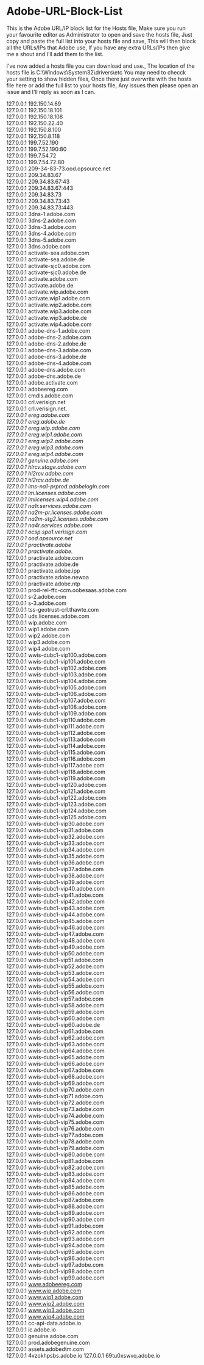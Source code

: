 # Adobe-URL-Block-List
This is the Adobe URL/IP block list for the Hosts file,
Make sure you run your favourite editor as Administrator to open and save the hosts file,
Just copy and paste the full list into your hosts file and save, This will then block all the URLs/IPs that Adobe use,
If you have any extra URLs/IPs then give me a shout and I'll add them to the list.

I've now added a hosts file you can download and use.,
The location of the hosts file is C:\Windows\System32\drivers\etc
You may need to checck your setting to show hidden files, Once there just overwrite with the hosts file here or add the full list to your hosts file,
Any issues then please open an issue and I'll reply as soon as I can.

127.0.0.1 192.150.14.69<br>
127.0.0.1 192.150.18.101<br>
127.0.0.1 192.150.18.108<br>
127.0.0.1 192.150.22.40<br>
127.0.0.1 192.150.8.100<br>
127.0.0.1 192.150.8.118<br>
127.0.0.1 199.7.52.190<br>
127.0.0.1 199.7.52.190:80<br>
127.0.0.1 199.7.54.72<br>
127.0.0.1 199.7.54.72:80<br>
127.0.0.1 209-34-83-73.ood.opsource.net<br>
127.0.0.1 209.34.83.67<br>
127.0.0.1 209.34.83.67:43<br>
127.0.0.1 209.34.83.67:443<br>
127.0.0.1 209.34.83.73<br>
127.0.0.1 209.34.83.73:43<br>
127.0.0.1 209.34.83.73:443<br>
127.0.0.1 3dns-1.adobe.com<br>
127.0.0.1 3dns-2.adobe.com<br>
127.0.0.1 3dns-3.adobe.com<br>
127.0.0.1 3dns-4.adobe.com<br>
127.0.0.1 3dns-5.adobe.com<br>
127.0.0.1 3dns.adobe.com<br>
127.0.0.1 activate-sea.adobe.com<br>
127.0.0.1 activate-sea.adobe.de<br>
127.0.0.1 activate-sjc0.adobe.com<br>
127.0.0.1 activate-sjc0.adobe.de<br>
127.0.0.1 activate.adobe.com<br>
127.0.0.1 activate.adobe.de<br>
127.0.0.1 activate.wip.adobe.com<br>
127.0.0.1 activate.wip1.adobe.com<br>
127.0.0.1 activate.wip2.adobe.com<br>
127.0.0.1 activate.wip3.adobe.com<br>
127.0.0.1 activate.wip3.adobe.de<br>
127.0.0.1 activate.wip4.adobe.com<br>
127.0.0.1 adobe-dns-1.adobe.com<br>
127.0.0.1 adobe-dns-2.adobe.com<br>
127.0.0.1 adobe-dns-2.adobe.de<br>
127.0.0.1 adobe-dns-3.adobe.com<br>
127.0.0.1 adobe-dns-3.adobe.de<br>
127.0.0.1 adobe-dns-4.adobe.com<br>
127.0.0.1 adobe-dns.adobe.com<br>
127.0.0.1 adobe-dns.adobe.de<br>
127.0.0.1 adobe.activate.com<br>
127.0.0.1 adobeereg.com<br>
127.0.0.1 cmdls.adobe.com<br>
127.0.0.1 crl.verisign.net<br>
127.0.0.1 crl.verisign.net.*<br>
127.0.0.1 ereg.adobe.com<br>
127.0.0.1 ereg.adobe.de<br>
127.0.0.1 ereg.wip.adobe.com<br>
127.0.0.1 ereg.wip1.adobe.com<br>
127.0.0.1 ereg.wip2.adobe.com<br>
127.0.0.1 ereg.wip3.adobe.com<br>
127.0.0.1 ereg.wip4.adobe.com<br>
127.0.0.1 genuine.adobe.com<br>
127.0.0.1 hlrcv.stage.adobe.com<br>
127.0.0.1 hl2rcv.adobe.com<br>
127.0.0.1 hl2rcv.adobe.de<br>
127.0.0.1 ims-na1-prprod.adobelogin.com<br>
127.0.0.1 lm.licenses.adobe.com<br>
127.0.0.1 lmlicenses.wip4.adobe.com<br>
127.0.0.1 na1r.services.adobe.com<br>
127.0.0.1 na2m-pr.licenses.adobe.com<br>
127.0.0.1 na2m-stg2.licenses.adobe.com<br>
127.0.0.1 na4r.services.adobe.com<br>
127.0.0.1 ocsp.spo1.verisign.com<br>
127.0.0.1 ood.opsource.net<br>
127.0.0.1 practivate.adobe<br>
127.0.0.1 practivate.adobe.*<br>
127.0.0.1 practivate.adobe.com<br>
127.0.0.1 practivate.adobe.de<br>
127.0.0.1 practivate.adobe.ipp<br>
127.0.0.1 practivate.adobe.newoa<br>
127.0.0.1 practivate.adobe.ntp<br>
127.0.0.1 prod-rel-ffc-ccm.oobesaas.adobe.com<br>
127.0.0.1 s-2.adobe.com<br>
127.0.0.1 s-3.adobe.com<br>
127.0.0.1 tss-geotrust-crl.thawte.com<br>
127.0.0.1 uds.licenses.adobe.com<br>
127.0.0.1 wip.adobe.com<br>
127.0.0.1 wip1.adobe.com<br>
127.0.0.1 wip2.adobe.com<br>
127.0.0.1 wip3.adobe.com<br>
127.0.0.1 wip4.adobe.com<br>
127.0.0.1 wwis-dubc1-vip100.adobe.com<br>
127.0.0.1 wwis-dubc1-vip101.adobe.com<br>
127.0.0.1 wwis-dubc1-vip102.adobe.com<br>
127.0.0.1 wwis-dubc1-vip103.adobe.com<br>
127.0.0.1 wwis-dubc1-vip104.adobe.com<br>
127.0.0.1 wwis-dubc1-vip105.adobe.com<br>
127.0.0.1 wwis-dubc1-vip106.adobe.com<br>
127.0.0.1 wwis-dubc1-vip107.adobe.com<br>
127.0.0.1 wwis-dubc1-vip108.adobe.com<br>
127.0.0.1 wwis-dubc1-vip109.adobe.com<br>
127.0.0.1 wwis-dubc1-vip110.adobe.com<br>
127.0.0.1 wwis-dubc1-vip111.adobe.com<br>
127.0.0.1 wwis-dubc1-vip112.adobe.com<br>
127.0.0.1 wwis-dubc1-vip113.adobe.com<br>
127.0.0.1 wwis-dubc1-vip114.adobe.com<br>
127.0.0.1 wwis-dubc1-vip115.adobe.com<br>
127.0.0.1 wwis-dubc1-vip116.adobe.com<br>
127.0.0.1 wwis-dubc1-vip117.adobe.com<br>
127.0.0.1 wwis-dubc1-vip118.adobe.com<br>
127.0.0.1 wwis-dubc1-vip119.adobe.com<br>
127.0.0.1 wwis-dubc1-vip120.adobe.com<br>
127.0.0.1 wwis-dubc1-vip121.adobe.com<br>
127.0.0.1 wwis-dubc1-vip122.adobe.com<br>
127.0.0.1 wwis-dubc1-vip123.adobe.com<br>
127.0.0.1 wwis-dubc1-vip124.adobe.com<br>
127.0.0.1 wwis-dubc1-vip125.adobe.com<br>
127.0.0.1 wwis-dubc1-vip30.adobe.com<br>
127.0.0.1 wwis-dubc1-vip31.adobe.com<br>
127.0.0.1 wwis-dubc1-vip32.adobe.com<br>
127.0.0.1 wwis-dubc1-vip33.adobe.com<br>
127.0.0.1 wwis-dubc1-vip34.adobe.com<br>
127.0.0.1 wwis-dubc1-vip35.adobe.com<br>
127.0.0.1 wwis-dubc1-vip36.adobe.com<br>
127.0.0.1 wwis-dubc1-vip37.adobe.com<br>
127.0.0.1 wwis-dubc1-vip38.adobe.com<br>
127.0.0.1 wwis-dubc1-vip39.adobe.com<br>
127.0.0.1 wwis-dubc1-vip40.adobe.com<br>
127.0.0.1 wwis-dubc1-vip41.adobe.com<br>
127.0.0.1 wwis-dubc1-vip42.adobe.com<br>
127.0.0.1 wwis-dubc1-vip43.adobe.com<br>
127.0.0.1 wwis-dubc1-vip44.adobe.com<br>
127.0.0.1 wwis-dubc1-vip45.adobe.com<br>
127.0.0.1 wwis-dubc1-vip46.adobe.com<br>
127.0.0.1 wwis-dubc1-vip47.adobe.com<br>
127.0.0.1 wwis-dubc1-vip48.adobe.com<br>
127.0.0.1 wwis-dubc1-vip49.adobe.com<br>
127.0.0.1 wwis-dubc1-vip50.adobe.com<br>
127.0.0.1 wwis-dubc1-vip51.adobe.com<br>
127.0.0.1 wwis-dubc1-vip52.adobe.com<br>
127.0.0.1 wwis-dubc1-vip53.adobe.com<br>
127.0.0.1 wwis-dubc1-vip54.adobe.com<br>
127.0.0.1 wwis-dubc1-vip55.adobe.com<br>
127.0.0.1 wwis-dubc1-vip56.adobe.com<br>
127.0.0.1 wwis-dubc1-vip57.adobe.com<br>
127.0.0.1 wwis-dubc1-vip58.adobe.com<br>
127.0.0.1 wwis-dubc1-vip59.adobe.com<br>
127.0.0.1 wwis-dubc1-vip60.adobe.com<br>
127.0.0.1 wwis-dubc1-vip60.adobe.de<br>
127.0.0.1 wwis-dubc1-vip61.adobe.com<br>
127.0.0.1 wwis-dubc1-vip62.adobe.com<br>
127.0.0.1 wwis-dubc1-vip63.adobe.com<br>
127.0.0.1 wwis-dubc1-vip64.adobe.com<br>
127.0.0.1 wwis-dubc1-vip65.adobe.com<br>
127.0.0.1 wwis-dubc1-vip66.adobe.com<br>
127.0.0.1 wwis-dubc1-vip67.adobe.com<br>
127.0.0.1 wwis-dubc1-vip68.adobe.com<br>
127.0.0.1 wwis-dubc1-vip69.adobe.com<br>
127.0.0.1 wwis-dubc1-vip70.adobe.com<br>
127.0.0.1 wwis-dubc1-vip71.adobe.com<br>
127.0.0.1 wwis-dubc1-vip72.adobe.com<br>
127.0.0.1 wwis-dubc1-vip73.adobe.com<br>
127.0.0.1 wwis-dubc1-vip74.adobe.com<br>
127.0.0.1 wwis-dubc1-vip75.adobe.com<br>
127.0.0.1 wwis-dubc1-vip76.adobe.com<br>
127.0.0.1 wwis-dubc1-vip77.adobe.com<br>
127.0.0.1 wwis-dubc1-vip78.adobe.com<br>
127.0.0.1 wwis-dubc1-vip79.adobe.com<br>
127.0.0.1 wwis-dubc1-vip80.adobe.com<br>
127.0.0.1 wwis-dubc1-vip81.adobe.com<br>
127.0.0.1 wwis-dubc1-vip82.adobe.com<br>
127.0.0.1 wwis-dubc1-vip83.adobe.com<br>
127.0.0.1 wwis-dubc1-vip84.adobe.com<br>
127.0.0.1 wwis-dubc1-vip85.adobe.com<br>
127.0.0.1 wwis-dubc1-vip86.adobe.com<br>
127.0.0.1 wwis-dubc1-vip87.adobe.com<br>
127.0.0.1 wwis-dubc1-vip88.adobe.com<br>
127.0.0.1 wwis-dubc1-vip89.adobe.com<br>
127.0.0.1 wwis-dubc1-vip90.adobe.com<br>
127.0.0.1 wwis-dubc1-vip91.adobe.com<br>
127.0.0.1 wwis-dubc1-vip92.adobe.com<br>
127.0.0.1 wwis-dubc1-vip93.adobe.com<br>
127.0.0.1 wwis-dubc1-vip94.adobe.com<br>
127.0.0.1 wwis-dubc1-vip95.adobe.com<br>
127.0.0.1 wwis-dubc1-vip96.adobe.com<br>
127.0.0.1 wwis-dubc1-vip97.adobe.com<br>
127.0.0.1 wwis-dubc1-vip98.adobe.com<br>
127.0.0.1 wwis-dubc1-vip99.adobe.com<br>
127.0.0.1 www.adobeereg.com<br>
127.0.0.1 www.wip.adobe.com<br>
127.0.0.1 www.wip1.adobe.com<br>
127.0.0.1 www.wip2.adobe.com<br>
127.0.0.1 www.wip3.adobe.com<br>
127.0.0.1 www.wip4.adobe.com<br>
127.0.0.1 cc-api-data.adobe.io<br>
127.0.0.1 ic.adobe.io<br>
127.0.0.1 genuine.adobe.com<br>
127.0.0.1 prod.adobegenuine.com<br>
127.0.0.1 assets.adobedtm.com<br>
127.0.0.1 4vzokhpsbs.adobe.io
127.0.0.1 69tu0xswvq.adobe.io
